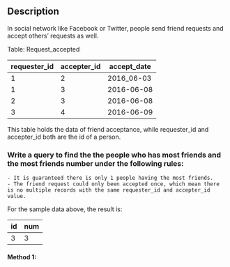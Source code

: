 ## Description

In social network like Facebook or Twitter, people send friend requests and accept others’ requests as well.

Table: Request_accepted

| requester_id | accepter_id | accept_date |
| ------------ | ----------- | ----------- |
| 1            | 2           | 2016_06-03  |
| 1            | 3           | 2016-06-08  |
| 2            | 3           | 2016-06-08  |
| 3            | 4           | 2016-06-09  |

This table holds the data of friend acceptance, while requester_id and accepter_id both are the id of a person.

### Write a query to find the the people who has most friends and the most friends number under the following rules:

    - It is guaranteed there is only 1 people having the most friends.
    - The friend request could only been accepted once, which mean there is no multiple records with the same requester_id and accepter_id value.

For the sample data above, the result is:

| id  | num |
| --- | --- |
| 3   | 3   |

#### Method 1:

```sql

```
